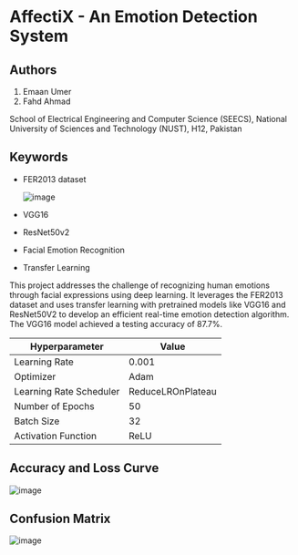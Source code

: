# AffectiX - An Emotion Detection System
## Authors
1. Emaan Umer 
2. Fahd Ahmad

School of Electrical Engineering and Computer Science (SEECS), National University of Sciences and Technology (NUST), H12, Pakistan

## Keywords
- FER2013 dataset
  
  ![image](https://github.com/user-attachments/assets/12322fe3-3ea0-494c-a1fa-d2d0b929b20b)

- VGG16
- ResNet50v2
- Facial Emotion Recognition
- Transfer Learning

This project addresses the challenge of recognizing human emotions through facial expressions using deep learning. It leverages the FER2013 dataset and uses transfer learning with pretrained models like VGG16 and ResNet50V2 to develop an efficient real-time emotion detection algorithm. The VGG16 model achieved a testing accuracy of 87.7%.

| Hyperparameter            | Value               |
|---------------------------|---------------------|
| Learning Rate             | 0.001               |
| Optimizer                 | Adam                |
| Learning Rate Scheduler   | ReduceLROnPlateau   |
| Number of Epochs          | 50                  |
| Batch Size                | 32                  |
| Activation Function       | ReLU                |

## Accuracy and Loss Curve

![image](https://github.com/emaanumer012/emotion-detection-algorithm/assets/108564940/b7935d0e-ca4a-4562-b92a-ae388b8a1fcd)

## Confusion Matrix
![image](https://github.com/emaanumer012/emotion-detection-algorithm/assets/108564940/aa83234d-8207-4442-854f-6fefaf82a80d)
